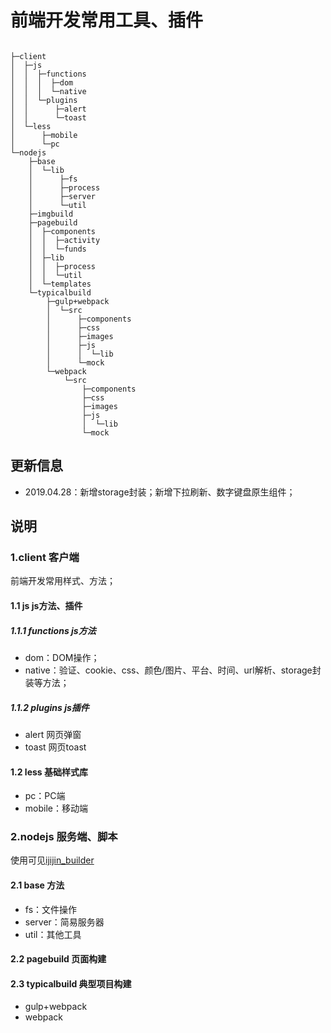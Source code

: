 # 前端开发常用工具、插件
```

├─client    
│  ├─js
│  │  ├─functions
│  │  │  ├─dom
│  │  │  └─native
│  │  └─plugins
│  │      ├─alert
│  │      └─toast
│  └─less
│      ├─mobile
│      └─pc
└─nodejs
    ├─base
    │  └─lib
    │      ├─fs
    │      ├─process
    │      ├─server
    │      └─util
    ├─imgbuild
    ├─pagebuild
    │  ├─components
    │  │  ├─activity
    │  │  └─funds
    │  ├─lib
    │  │  ├─process
    │  │  └─util
    │  └─templates
    └─typicalbuild
        ├─gulp+webpack
        │  └─src
        │      ├─components
        │      ├─css
        │      ├─images
        │      ├─js
        │      │  └─lib
        │      └─mock
        └─webpack
            └─src
                ├─components
                ├─css
                ├─images
                ├─js
                │  └─lib
                └─mock
```

## 更新信息
- 2019.04.28：新增storage封装；新增下拉刷新、数字键盘原生组件；

## 说明

### 1.client 客户端
前端开发常用样式、方法；

#### 1.1 js js方法、插件
##### 1.1.1 functions js方法
- dom：DOM操作；
- native：验证、cookie、css、颜色/图片、平台、时间、url解析、storage封装等方法；

##### 1.1.2 plugins js插件
- alert 网页弹窗
- toast 网页toast

#### 1.2 less 基础样式库
- pc：PC端
- mobile：移动端


### 2.nodejs 服务端、脚本
使用可见[ijijin_builder](https://www.npmjs.com/package/ijijin_builder)

#### 2.1 base 方法
- fs：文件操作
- server：简易服务器
- util：其他工具

#### 2.2 pagebuild 页面构建

#### 2.3 typicalbuild 典型项目构建
- gulp+webpack
- webpack

